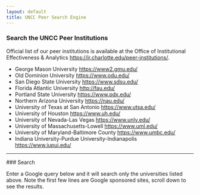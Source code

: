 ```yaml
---
layout: default
title: UNCC Peer Search Engine
---
```

<script async src="https://cse.google.com/cse.js?cx=f9d58a77ed6c995c4">
</script>

### Search the UNCC Peer Institutions

Official list of our peer institutions is available at the Office of Institutional Effectiveness & Analytics <https://ir.charlotte.edu/peer-institutions/>.

* George Mason University <https://www2.gmu.edu/>
* Old Dominion University <https://www.odu.edu/>
* San Diego State University <https://www.sdsu.edu/>
* Florida Atlantic University <http://fau.edu/>
* Portland State University <https://www.pdx.edu/>
* Northern Arizona University <https://nau.edu/>
* University of Texas at San Antonio <https://www.utsa.edu/>
* University of Houston <https://www.uh.edu/>
* University of Nevada-Las Vegas <https://www.unlv.edu/>
* University of Massachusetts-Lowell <https://www.uml.edu/>
* University of Maryland-Baltimore County <https://www.umbc.edu/>
* Indiana University-Purdue University-Indianapolis <https://www.iupui.edu/>

<hr>
### Search

Enter a Google query below and it will search only the universities listed above. Note the first few lines are Google sponsored sites, scroll down to see the results.


<div class="gcse-search"></div>
